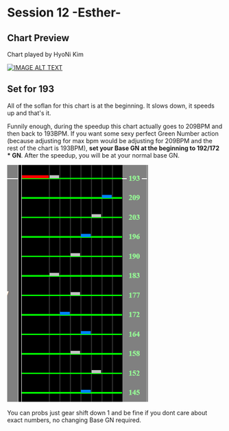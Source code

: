 # Session 12 -Esther-

## Chart Preview
Chart played by HyoNi Kim

[![IMAGE ALT TEXT](https://i.ytimg.com/vi/dF77AS4VzgM/maxresdefault.jpg)](https://youtu.be/OYeNoAbT-nc?t=31 "[AC] Beatmania IIDX 21 SPADA - SP Session 12 -Esther- Another [HARD]")

## Set for 193

All of the soflan for this chart is at the beginning. It slows down, it speeds up and that's it.

Funnily enough, during the speedup this chart actually goes to 209BPM and then back to 193BPM. If you want some sexy perfect Green Number action (because adjusting for max bpm would be adjusting for 209BPM and the rest of the chart is 193BPM), **set your Base GN at the beginning to 192/172 \* GN**. After the speedup, you will be at your normal base GN.

![S12 Esthers](S12E.png "Session 12 Esthers soflan diagram")

You can probs just gear shift down 1 and be fine if you dont care about exact numbers, no changing Base GN required.